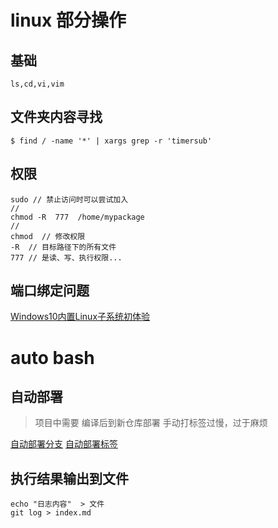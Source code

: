 # linux 部分操作

## 基础

	ls,cd,vi,vim


## 文件夹内容寻找

```
$ find / -name '*' | xargs grep -r 'timersub'
```
## 权限

	sudo // 禁止访问时可以尝试加入
	//
	chmod -R  777  /home/mypackage
	//
	chmod  // 修改权限
	-R  // 目标路径下的所有文件
	777 // 是读、写、执行权限...

## 端口绑定问题

[Windows10内置Linux子系统初体验](http://www.jianshu.com/p/bc38ed12da1d)

# auto bash
## 自动部署
> 项目中需要 编译后到新仓库部署 手动打标签过慢，过于麻烦

 [自动部署分支](./auto-bash/try-test.sh)
 [自动部署标签](./auto-bash/try-tag.sh)

## 执行结果输出到文件

```
echo "日志内容"  > 文件
git log > index.md
```